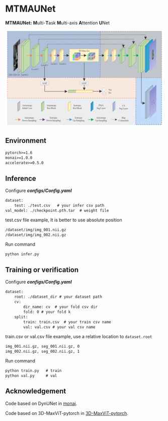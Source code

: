 # MTMAUNet

**MTMAUNet:** **M**ulti-**T**ask **M**ulti-axis **A**ttention **U**Net

![](./img/1.png)

## Environment

```
pytorch>=1.6
monai>=1.0.0
accelerate>=0.5.0
```

## Inference

Configure ***configs/Config.yaml***

```
dataset:
    test: ./test.csv   # your infer csv path
val_model: ./checkpoint.pth.tar  # weight file

```

test.csv file example, It is better to use absolute position

```
/dataset/img/img_001.nii.gz
/dataset/img/img_002.nii.gz
```

Run command

```
python infer.py
```

## Training or verification

Configure ***configs/Config.yaml***

```
dataset:
    root: ./dataset_dir # your dataset path 
    cv:
        dir_name: cv  # your fold csv dir
        fold: 0 # your fold k
    split: 
        train: train.csv  # your train csv name
        val: val.csv # your val csv name
```

train.csv or val.csv file example, use a relative location to `dataset.root`

```
img_001.nii.gz, seg_001.nii.gz, 0
img_002.nii.gz, seg_002.nii.gz, 1
```

Run command

```
python train.py   # train
python val.py     # val
```

## Acknowledgement

Code based on DynUNet in  [monai](https://github.com/Project-MONAI/MONAI).


Code based on 3D-MaxViT-pytorch in  [3D-MaxViT-pytorch](https://github.com/nengwp/3D-MaxViT-pytorch).


